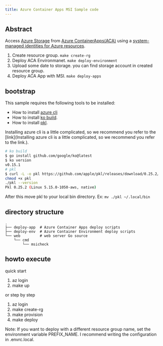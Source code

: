```yaml
---
title: Azure Container Apps MSI Sample code
---
```


## Abstract

Access [Azure Storage](https://learn.microsoft.com/en-us/azure/storage/) from [Azure ContainerApps(ACA)](https://learn.microsoft.com/ja-jp/azure/container-apps/overview) using a [system-managed identities for Azure resources](https://learn.microsoft.com/en-us/entra/identity/managed-identities-azure-resources/overview).


1. Create resource group. `make create-rg`
2. Deploy ACA Environmanet. `make deploy-environment`
3. Upload some date to storage. you can find storage account in created resource group.
4. Deploy ACA App with MSI. `make deploy-apps`

## bootstrap

This sample requires the following tools to be installed:

- How to install [azure cli](https://learn.microsoft.com/en-us/cli/azure/install-azure-cli-linux?pivots=apt)
- How to install [ko build](https://ko.build/install/).
- How to install [pkl](https://pkl-lang.org/main/current/pkl-cli/index.html#installation).

Installing azure cli is a little complicated, so we recommend you refer to the [link](Installing azure cli is a little complicated, so we recommend you refer to the link.).

```sh
# ko build
$ go install github.com/google/ko@latest
$ ko version
v0.15.1
# pkl
$ curl -L -o pkl https://github.com/apple/pkl/releases/download/0.25.2/pkl-linux-amd64
chmod +x pkl
./pkl --version
Pkl 0.25.2 (Linux 5.15.0-1050-aws, native)
```

After this move pkl to your local bin directory. Ex: `mv ./pkl ~/.local/bin`

## directory structure

```
.
├── deploy-app  # Azure Container Apps deploy scripts
├── deploy-env  # Azure Container Environment deploy scripts
└── web         # web server Go source
    └── cmd
        └── msicheck
```

## howto execute

quick start

1. az login
2. make up

or step by step

1. az login
2. make create-rg
3. make provision
4. make deploy

Note: If you want to deploy with a different resource group name, set the environment variable PREFIX_NAME. I recommend writing the configuration in .envrc.local.
